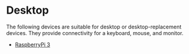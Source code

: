 # Desktop

The following devices are suitable for desktop or desktop-replacement devices. They provide connectivity for a keyboard, mouse, and monitor.

- [RaspberryPi 3](/boards/Raspberry-Pi-Foundation/raspberrypi3.md)